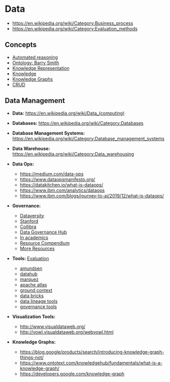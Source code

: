 # Data
- https://en.wikipedia.org/wiki/Category:Business_process
- https://en.wikipedia.org/wiki/Category:Evaluation_methods

## Concepts
- [Automated reasoning](https://en.wikipedia.org/wiki/Automated_reasoning)
- [Ontology: Barry Smith](http://ontology.buffalo.edu/smith/)
- [Knowledge Representation](https://en.wikipedia.org/wiki/Category:Knowledge_representation)
- [Knowledge](https://en.wikipedia.org/wiki/Category:Knowledge)
- [Knowledge Graphs](https://en.wikipedia.org/wiki/Category:Knowledge_graphs)
- [CRUD](https://en.wikipedia.org/wiki/Create,_read,_update_and_delete)

## Data Management
- **Data:** https://en.wikipedia.org/wiki/Data_(computing)
- **Databases:** https://en.wikipedia.org/wiki/Category:Databases
- **Database Management Systems:** https://en.wikipedia.org/wiki/Category:Database_management_systems
- **Data Warehouse:** https://en.wikipedia.org/wiki/Category:Data_warehousing
- **Data Ops:**
	* https://medium.com/data-ops
	* https://www.dataopsmanifesto.org/
	* https://datakitchen.io/what-is-dataops/
	* https://www.ibm.com/analytics/dataops
	* https://www.ibm.com/blogs/journey-to-ai/2019/12/what-is-dataops/

- **Governance:**
	* [Dataversity](https://www.dataversity.net/)
	* [Stanford](http://web.stanford.edu/dept/pres-provost/cgi-bin/dg/wordpress/)
	* [Collibra](https://university.collibra.com/learn)
	* [Data Governance Hub](https://datagovhub.elliott.gwu.edu/)
	* [In academics](https://dmptool.org/general_guidance)
	* [Resource Compendium](https://github.com/SuperNerb/Data-Governance-Compilation)
	* [More Resources](https://github.com/odpi/data-governance)

- **Tools:** [Evaluation](https://www.dataversity.net/how-to-evaluate-a-data-governance-tool-with-20-indicators-plus-1/)
	* [amundsen](https://www.amundsen.io/)
	* [datahub](https://datahub.io/)
	* [marquez](https://marquezproject.github.io/marquez/)
	* [apache atlas](https://atlas.apache.org/#/)
	* [ground context](http://www.ground-context.org/)
	* [data bricks](https://databricks.com/discover/data-lakes/introduction)
	* [data lineage tools](http://www.databaseanswers.org/data_lineage_tools.htm)
	* [governance tools](https://www.avo.app/blog/16-data-governance-tools-to-improve-data-usability-and-security-in-2020)

- **Visualization Tools:**
	* http://www.visualdataweb.org/
	* http://vowl.visualdataweb.org/webvowl.html

- **Knowledge Graphs:**
	* https://blog.google/products/search/introducing-knowledge-graph-things-not/
	* https://www.ontotext.com/knowledgehub/fundamentals/what-is-a-knowledge-graph/
	* https://developers.google.com/knowledge-graph